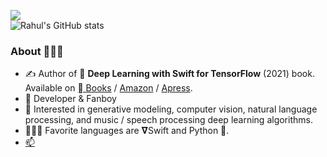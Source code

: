 <!--![Rahul's GitHub Statistics](https://github-readme-stats.vercel.app/api?username=rahulbhalley&show_icons=true)-->

![](https://komarev.com/ghpvc/?username=rahulbhalley&color=blueviolet)
<br>
![Rahul's GitHub stats](https://github-readme-stats.vercel.app/api?username=rahulbhalley&show_icons=true&theme=transparent)

### About 👨🏻‍💻

- ✍️ Author of 📖 **Deep Learning with Swift for TensorFlow** (2021) book. Available on [ Books](https://books.apple.com/us/book/deep-learning-with-swift-for-tensorflow/id1548806893) / [Amazon](https://amzn.to/3tiwbNQ) / [Apress](https://bit.ly/38WtkTl).
-  Developer & Fanboy
- 🧠 Interested in generative modeling, computer vision, natural language processing, and music / speech processing deep learning algorithms.
- 👨🏻‍💻 Favorite languages are 𝛁Swift and Python 🐍.
- [📫](mailto:rahulbhalley@icloud.com)

<!-- [![Rahul Bhalley's GitHub Activity Graph](https://activity-graph.herokuapp.com/graph?username=RahulBhalley)](https://github.com/RahulBhalley/github-readme-activity-graph) -->
